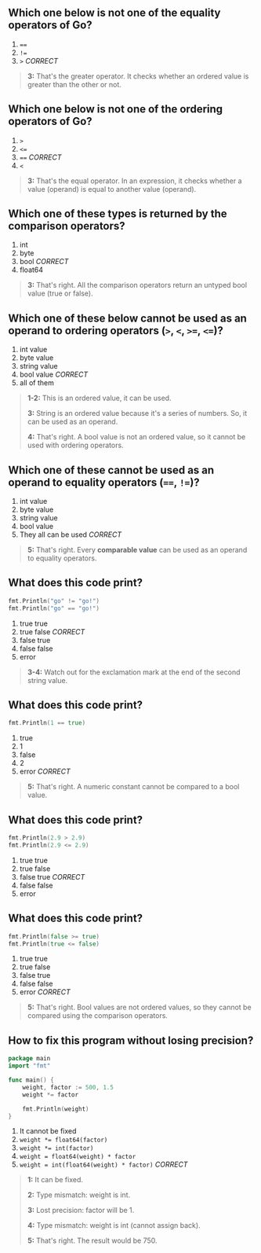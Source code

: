 ## Which one below is not one of the equality operators of Go?
1. `==`
2. `!=`
3. `>` *CORRECT*

> **3:** That's the greater operator. It checks whether an ordered value is greater than the other or not.


## Which one below is not one of the ordering operators of Go?
1. `>`
2. `<=`
3. `==` *CORRECT*
4. `<`

> **3:** That's the equal operator. In an expression, it checks whether a value (operand) is equal to another value (operand).


## Which one of these types is returned by the comparison operators?
1. int
2. byte
3. bool *CORRECT*
4. float64

> **3:** That's right. All the comparison operators return an untyped bool value (true or false).


## Which one of these below cannot be used as an operand to ordering operators (`>`, `<`, `>=`, `<=`)?
1. int value
2. byte value
3. string value
4. bool value *CORRECT*
5. all of them

> **1-2:** This is an ordered value, it can be used.
> 
> **3:** String is an ordered value because it's a series of numbers. So, it can be used as an operand.
> 
> **4:** That's right. A bool value is not an ordered value, so it cannot be used with ordering operators.


## Which one of these cannot be used as an operand to equality operators (`==`, `!=`)?
1. int value
2. byte value
3. string value
4. bool value
5. They all can be used *CORRECT*

> **5:** That's right. Every **comparable value** can be used as an operand to equality operators.


## What does this code print?
```go
fmt.Println("go" != "go!")
fmt.Println("go" == "go!")
```

1. true true
2. true false *CORRECT*
3. false true
4. false false
5. error

> **3-4:** Watch out for the exclamation mark at the end of the second string value.


## What does this code print?
```go
fmt.Println(1 == true)
```

1. true
2. 1
3. false
4. 2
5. error *CORRECT*

> **5:** That's right. A numeric constant cannot be compared to a bool value.


## What does this code print?
```go
fmt.Println(2.9 > 2.9)
fmt.Println(2.9 <= 2.9)
```

1. true true
2. true false
3. false true *CORRECT*
4. false false
5. error


## What does this code print?
```go
fmt.Println(false >= true)
fmt.Println(true <= false)
```

1. true true
2. true false
3. false true
4. false false
5. error *CORRECT*

> **5:** That's right. Bool values are not ordered values, so they cannot be compared using the comparison operators.


## How to fix this program without losing precision?
```go
package main
import "fmt"

func main() {
    weight, factor := 500, 1.5
    weight *= factor

    fmt.Println(weight)
}
```

1. It cannot be fixed
2. `weight *= float64(factor)`
3. `weight *= int(factor)`
4. `weight = float64(weight) * factor`
5. `weight = int(float64(weight) * factor)` *CORRECT*

> **1:** It can be fixed.
> 
> **2:** Type mismatch: weight is int.
>
> **3:** Lost precision: factor will be 1.
> 
> **4:** Type mismatch: weight is int (cannot assign back).
>
> **5:** That's right. The result would be 750.